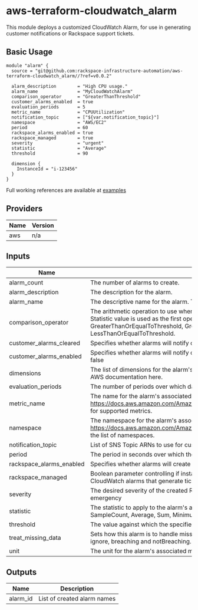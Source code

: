 # aws-terraform-cloudwatch\_alarm  
This module deploys a customized CloudWatch Alarm, for use in generating customer notifications or Rackspace support tickets.

## Basic Usage

```
module "alarm" {
  source = "git@github.com:rackspace-infrastructure-automation/aws-terraform-cloudwatch_alarm//?ref=v0.0.2"

  alarm_description        = "High CPU usage."
  alarm_name               = "MyCloudWatchAlarm"
  comparison_operator      = "GreaterThanThreshold"
  customer_alarms_enabled  = true
  evaluation_periods       = 5
  metric_name              = "CPUUtilization"
  notification_topic       = ["${var.notification_topic}"]
  namespace                = "AWS/EC2"
  period                   = 60
  rackspace_alarms_enabled = true
  rackspace_managed        = true
  severity                 = "urgent"
  statistic                = "Average"
  threshold                = 90

  dimension {
    InstanceId = "i-123456"
  }
}
```

Full working references are available at [examples](examples)

## Providers

| Name | Version |
|------|---------|
| aws | n/a |

## Inputs

| Name | Description | Type | Default | Required |
|------|-------------|------|---------|:-----:|
| alarm\_count | The number of alarms to create. | `string` | `1` | no |
| alarm\_description | The description for the alarm. | `string` | `""` | no |
| alarm\_name | The descriptive name for the alarm. This name must be unique within the user's AWS account | `string` | n/a | yes |
| comparison\_operator | The arithmetic operation to use when comparing the specified Statistic and Threshold. The specified Statistic value is used as the first operand. Either of the following is supported: GreaterThanOrEqualToThreshold, GreaterThanThreshold, LessThanThreshold, LessThanOrEqualToThreshold. | `string` | n/a | yes |
| customer\_alarms\_cleared | Specifies whether alarms will notify customers when returning to an OK status. | `string` | `false` | no |
| customer\_alarms\_enabled | Specifies whether alarms will notify customers.  Automatically enabled if rackspace\_managed is set to false | `string` | `false` | no |
| dimensions | The list of dimensions for the alarm's associated metric. For the list of available dimensions see the AWS documentation here. | `list` | n/a | yes |
| evaluation\_periods | The number of periods over which data is compared to the specified threshold. | `string` | n/a | yes |
| metric\_name | The name for the alarm's associated metric. See https://docs.aws.amazon.com/AmazonCloudWatch/latest/DeveloperGuide/CW_Support_For_AWS.html for supported metrics. | `string` | n/a | yes |
| namespace | The namespace for the alarm's associated metric. See https://docs.aws.amazon.com/AmazonCloudWatch/latest/DeveloperGuide/aws-namespaces.html for the list of namespaces. | `string` | n/a | yes |
| notification\_topic | List of SNS Topic ARNs to use for customer notifications. | `list` | `[]` | no |
| period | The period in seconds over which the specified statistic is applied. | `string` | `60` | no |
| rackspace\_alarms\_enabled | Specifies whether alarms will create a Rackspace ticket.  Ignored if rackspace\_managed is set to false | `string` | `false` | no |
| rackspace\_managed | Boolean parameter controlling if instance will be fully managed by Rackspace support teams, created CloudWatch alarms that generate tickets, and utilize Rackspace managed SSM documents. | `string` | `true` | no |
| severity | The desired severity of the created Rackspace ticket.  Supported values include: standard, urgent, emergency | `string` | `"standard"` | no |
| statistic | The statistic to apply to the alarm's associated metric. Either of the following is supported: SampleCount, Average, Sum, Minimum, Maximum | `string` | `"Average"` | no |
| threshold | The value against which the specified statistic is compared. | `string` | n/a | yes |
| treat\_missing\_data | Sets how this alarm is to handle missing data points. The following values are supported: missing, ignore, breaching and notBreaching. Defaults to missing | `string` | `"missing"` | no |
| unit | The unit for the alarm's associated metric | `string` | `""` | no |

## Outputs

| Name | Description |
|------|-------------|
| alarm\_id | List of created alarm names |

